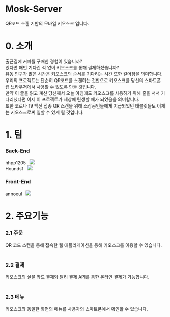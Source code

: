 # Mosk-Server
QR코드 스캔 기반의 모바일 키오스크 입니다.

# 0. 소개
출근길에 커피를 구매한 경험이 있습니까? </br>
있다면 매번 기다린 적 없이 키오스크를 통해 결제하셨습니까? </br>
유동 인구가 많은 시간은 키오스크의 순서를 기다리는 시간 또한 길어짐을 의미합니다. 우리의 프로젝트는 단순히 QR코드를 스캔하는 것만으로 키오스크를 당신의 스마트폰 웹 브라우저에서 사용할 수 있도록 만들 것입니다. </br>
만약 이 글을 읽고 계신 당신께서 오늘 아침에도 키오스크를 사용하기 위해 줄을 서서 기다리셨다면 이제 이 프로젝트가 세상에 탄생할 때가 되었음을 의미합니다. </br>
또한 코로나 19 백신 접종 QR 스캔을 위해 소상공인들에게 지급되었던 태블릿들도 이제는 키오스크로써 일할 수 있게 될 것입니다.

# 1. 팀
### Back-End </br>
hhpp1205 &nbsp; <a href="https://github.com/hhpp1205"><img src="https://img.shields.io/badge/Github-000000?style=flat&logo=Github&logoColor=white"/></a> </br>
Hounds1 &nbsp; <a href="https://github.com/Hounds1"><img src="https://img.shields.io/badge/Github-000000?style=flat&logo=Github&logoColor=white"/></a> </br>

### Front-End </br>
annoeul &nbsp; <a href="https://github.com/annoeul"><img src="https://img.shields.io/badge/Github-000000?style=flat&logo=Github&logoColor=white"/></a>

# 2. 주요기능
### 2.1 주문 </br>
QR 코드 스캔을 통해 접속한 웹 애플리케이션을 통해 키오스크를 이용할 수 있습니다. </br>
</br>
### 2.2 결제 </br>
키오스크의 실물 카드 결제와 달리 결제 API를 통한 온라인 결제가 가능합니다. </br>
</br>
### 2.3 메뉴 </br>
키오스크와 동일한 화면의 메뉴를 사용자의 스마트폰에서 확인할 수 있습니다. </br>
